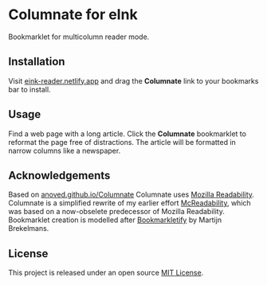 # Columnate for eInk

Bookmarklet for multicolumn reader mode.

## Installation

Visit [eink-reader.netlify.app](https://eink-reader.netlify.app) and drag the **Columnate** link to your bookmarks bar to install.

## Usage

Find a web page with a long article. Click the **Columnate** bookmarklet to reformat the page free of distractions. The article will be formatted in narrow columns like a newspaper.

## Acknowledgements
Based on [anoved.github.io/Columnate](https://anoved.github.io/Columnate/)
Columnate uses [Mozilla Readability](https://github.com/mozilla/readability). Columnate is a simplified rewrite of my earlier effort [McReadability](https://github.com/anoved/mcreadability), which was based on a now-obselete predecessor of Mozilla Readability. Bookmarklet creation is modelled after [Bookmarkletify](https://martijnbrekelmans.com/bookmarkletify/) by Martijn Brekelmans.

## License

This project is released under an open source [MIT License](https://choosealicense.com/licenses/mit/).
